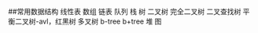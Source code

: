 ##常用数据结构
	线性表
		数组 链表
	队列
	栈
	树
		二叉树
			完全二叉树
			二叉查找树
			平衡二叉树-avl，红黑树
		多叉树
			b-tree
			b+tree
		堆
	图